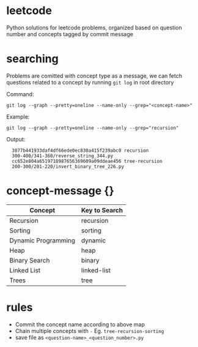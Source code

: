 # leetcode
Python solutions for leetcode problems, organized based on question number and concepts tagged by commit message

# searching
Problems are comitted with concept type as a message, we can fetch questions related to a concept by running ```git log``` 
in root directory <br />

Command: <br />
```
git log --graph --pretty=oneline --name-only --grep="<concept-name>"
```
Example: <br />
```
git log --graph --pretty=oneline --name-only --grep="recursion"
```
Output: 

```
  3877b441933daf4df66ede0ec830a415f239abc0 recursion
  300-400/341-360/reverse_string_344.py
  cc652e804a6519718987656369609a09ddeae456 tree-recursion
  200-300/201-220/invert_binary_tree_226.py
  ```

# concept-message {}
|Concept|Key to Search|
|---|---|
|Recursion|recursion|
|Sorting|sorting|
|Dynamic Programming|dynamic| 
|Heap|heap|
|Binary Search|binary|
|Linked List|linked-list|
|Trees|tree|



# rules
* Commit the concept name according to above map
* Chain multiple concepts with ```-``` Eg. ```tree-recursion-sorting```
* save file as ```<question-name>_<question_number>.py```
